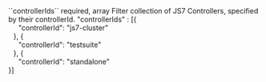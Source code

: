 <tr>
<td>``controllerIds``</td>
<td>required, array</td>
<td>Filter collection of JS7 Controllers, specified by their controllerId.</td>
<td> "controllerIds" : [{
  <div style="padding-left:20px;">"controllerId": "js7-cluster"</div>
  <div style="padding-left:10px;">}, {</div>
  <div style="padding-left:20px;">"controllerId": "testsuite"</div>
  <div style="padding-left:10px;">}, {</div>
  <div style="padding-left:20px;">"controllerId": "standalone"</div>
  }]</td>
<td></td>
</tr>
